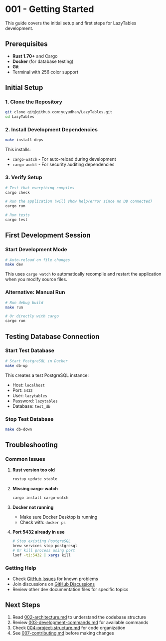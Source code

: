 # 001 - Getting Started

This guide covers the initial setup and first steps for LazyTables development.

## Prerequisites

- **Rust 1.70+** and Cargo
- **Docker** (for database testing)
- **Git**
- Terminal with 256 color support

## Initial Setup

### 1. Clone the Repository

```bash
git clone git@github.com:yuyudhan/LazyTables.git
cd LazyTables
```

### 2. Install Development Dependencies

```bash
make install-deps
```

This installs:
- `cargo-watch` - For auto-reload during development
- `cargo-audit` - For security auditing dependencies

### 3. Verify Setup

```bash
# Test that everything compiles
cargo check

# Run the application (will show help/error since no DB connected)
cargo run

# Run tests
cargo test
```

## First Development Session

### Start Development Mode

```bash
# Auto-reload on file changes
make dev
```

This uses `cargo watch` to automatically recompile and restart the application when you modify source files.

### Alternative: Manual Run

```bash
# Run debug build
make run

# Or directly with cargo
cargo run
```

## Testing Database Connection

### Start Test Database

```bash
# Start PostgreSQL in Docker
make db-up
```

This creates a test PostgreSQL instance:
- Host: `localhost`
- Port: `5432`
- User: `lazytables`
- Password: `lazytables`
- Database: `test_db`

### Stop Test Database

```bash
make db-down
```

## Troubleshooting

### Common Issues

1. **Rust version too old**
   ```bash
   rustup update stable
   ```

2. **Missing cargo-watch**
   ```bash
   cargo install cargo-watch
   ```

3. **Docker not running**
   - Make sure Docker Desktop is running
   - Check with: `docker ps`

4. **Port 5432 already in use**
   ```bash
   # Stop existing PostgreSQL
   brew services stop postgresql
   # Or kill process using port
   lsof -ti:5432 | xargs kill
   ```

### Getting Help

- Check [GitHub Issues](https://github.com/yuyudhan/LazyTables/issues) for known problems
- Join discussions on [GitHub Discussions](https://github.com/yuyudhan/LazyTables/discussions)
- Review other dev documentation files for specific topics

## Next Steps

1. Read [002-architecture.md](002-architecture.md) to understand the codebase structure
2. Review [003-development-commands.md](003-development-commands.md) for available commands
3. Check [004-project-structure.md](004-project-structure.md) for code organization
4. See [007-contributing.md](007-contributing.md) before making changes